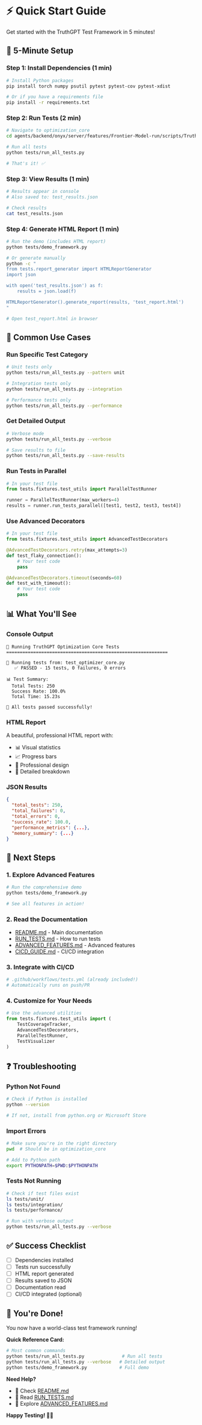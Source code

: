 # ⚡ Quick Start Guide

Get started with the TruthGPT Test Framework in 5 minutes!

## 🚀 5-Minute Setup

### Step 1: Install Dependencies (1 min)

```bash
# Install Python packages
pip install torch numpy psutil pytest pytest-cov pytest-xdist

# Or if you have a requirements file
pip install -r requirements.txt
```

### Step 2: Run Tests (2 min)

```bash
# Navigate to optimization_core
cd agents/backend/onyx/server/features/Frontier-Model-run/scripts/TruthGPT-main/optimization_core

# Run all tests
python tests/run_all_tests.py

# That's it! ✅
```

### Step 3: View Results (1 min)

```bash
# Results appear in console
# Also saved to: test_results.json

# Check results
cat test_results.json
```

### Step 4: Generate HTML Report (1 min)

```bash
# Run the demo (includes HTML report)
python tests/demo_framework.py

# Or generate manually
python -c "
from tests.report_generator import HTMLReportGenerator
import json

with open('test_results.json') as f:
    results = json.load(f)

HTMLReportGenerator().generate_report(results, 'test_report.html')
"

# Open test_report.html in browser
```

## 🎯 Common Use Cases

### Run Specific Test Category

```bash
# Unit tests only
python tests/run_all_tests.py --pattern unit

# Integration tests only
python tests/run_all_tests.py --integration

# Performance tests only
python tests/run_all_tests.py --performance
```

### Get Detailed Output

```bash
# Verbose mode
python tests/run_all_tests.py --verbose

# Save results to file
python tests/run_all_tests.py --save-results
```

### Run Tests in Parallel

```python
# In your test file
from tests.fixtures.test_utils import ParallelTestRunner

runner = ParallelTestRunner(max_workers=4)
results = runner.run_tests_parallel([test1, test2, test3, test4])
```

### Use Advanced Decorators

```python
# In your test file
from tests.fixtures.test_utils import AdvancedTestDecorators

@AdvancedTestDecorators.retry(max_attempts=3)
def test_flaky_connection():
    # Your test code
    pass

@AdvancedTestDecorators.timeout(seconds=60)
def test_with_timeout():
    # Your test code
    pass
```

## 📊 What You'll See

### Console Output

```
🧪 Running TruthGPT Optimization Core Tests
============================================================

📁 Running tests from: test_optimizer_core.py
   ✅ PASSED - 15 tests, 0 failures, 0 errors

📊 Test Summary:
  Total Tests: 250
  Success Rate: 100.0%
  Total Time: 15.23s

🎉 All tests passed successfully!
```

### HTML Report

A beautiful, professional HTML report with:
- 📊 Visual statistics
- 📈 Progress bars
- 🎨 Professional design
- 📝 Detailed breakdown

### JSON Results

```json
{
  "total_tests": 250,
  "total_failures": 0,
  "total_errors": 0,
  "success_rate": 100.0,
  "performance_metrics": {...},
  "memory_summary": {...}
}
```

## 🎯 Next Steps

### 1. Explore Advanced Features

```bash
# Run the comprehensive demo
python tests/demo_framework.py

# See all features in action!
```

### 2. Read the Documentation

- [README.md](README.md) - Main documentation
- [RUN_TESTS.md](RUN_TESTS.md) - How to run tests
- [ADVANCED_FEATURES.md](ADVANCED_FEATURES.md) - Advanced features
- [CICD_GUIDE.md](CICD_GUIDE.md) - CI/CD integration

### 3. Integrate with CI/CD

```yaml
# .github/workflows/tests.yml (already included!)
# Automatically runs on push/PR
```

### 4. Customize for Your Needs

```python
# Use the advanced utilities
from tests.fixtures.test_utils import (
    TestCoverageTracker,
    AdvancedTestDecorators,
    ParallelTestRunner,
    TestVisualizer
)
```

## ❓ Troubleshooting

### Python Not Found

```bash
# Check if Python is installed
python --version

# If not, install from python.org or Microsoft Store
```

### Import Errors

```bash
# Make sure you're in the right directory
pwd  # Should be in optimization_core

# Add to Python path
export PYTHONPATH=$PWD:$PYTHONPATH
```

### Tests Not Running

```bash
# Check if test files exist
ls tests/unit/
ls tests/integration/
ls tests/performance/

# Run with verbose output
python tests/run_all_tests.py --verbose
```

## ✅ Success Checklist

- [ ] Dependencies installed
- [ ] Tests run successfully
- [ ] HTML report generated
- [ ] Results saved to JSON
- [ ] Documentation read
- [ ] CI/CD integrated (optional)

## 🎉 You're Done!

You now have a world-class test framework running!

**Quick Reference Card:**

```bash
# Most common commands
python tests/run_all_tests.py              # Run all tests
python tests/run_all_tests.py --verbose   # Detailed output
python tests/demo_framework.py            # Full demo
```

**Need Help?**

- 📖 Check [README.md](README.md)
- 📖 Read [RUN_TESTS.md](RUN_TESTS.md)
- 📖 Explore [ADVANCED_FEATURES.md](ADVANCED_FEATURES.md)

**Happy Testing! 🧪✨**



